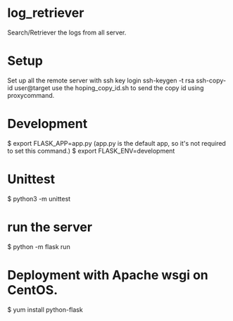 # log_retriever
Search/Retriever the logs from all server.

# Setup
Set up all the remote server with ssh key login
ssh-keygen -t rsa
ssh-copy-id user@target
use the hoping_copy_id.sh to send the copy id using proxycommand.

# Development
$ export FLASK_APP=app.py (app.py is the default app, so it's not required to set this command.)
$ export FLASK_ENV=development


# Unittest
$ python3 -m unittest

# run the server
$ python -m flask run

# Deployment with Apache wsgi on CentOS.
$ yum install python-flask
